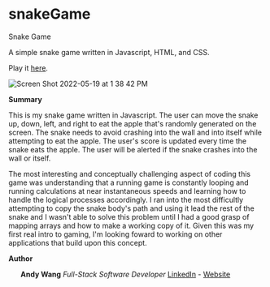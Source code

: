 # snakeGame
Snake Game

A simple snake game written in Javascript, HTML, and CSS.

Play it <a href=https://andywangpt.github.io/rock-paper-scissors](https://andywangpt.github.io/snakeGame/>here</a>.

![Screen Shot 2022-05-19 at 1 38 42 PM](https://user-images.githubusercontent.com/95507674/169400515-0e886d8e-cd0f-4311-a76d-3c0eccacea79.png)


<b>Summary</b>

This is my snake game written in Javascript.  The user can move the snake up, down, left, and right to eat the apple that's randomly generated on the screen.  The snake needs to avoid crashing into the wall and into itself while attempting to eat the apple.  The user's score is updated every time the snake eats the apple.  The user will be alerted if the snake crashes into the wall or itself. 

The most interesting and conceptually challenging aspect of coding this game was understanding that a running game is constantly looping and running calculations at near instantaneous speeds and learning how to handle the logical processes accordingly.  I ran into the most difficultly attempting to copy the snake body's path and using it lead the rest of the snake and I wasn't able to solve this problem until I had a good grasp of mapping arrays and how to make a working copy of it.  Given this was my first real intro to gaming, I'm looking foward to working on other applications that build upon this concept.

<b>Author</b>
<ul><b>Andy Wang</b> <i>Full-Stack Software Developer </i><a href=https://www.linkedin.com/in/andy-wang-wreckcreation>LinkedIn</a> - <a href=https://www.wreckcreation.net> Website </a>
